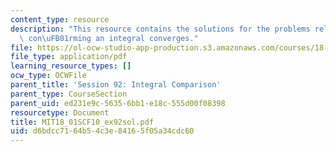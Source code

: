 ```yaml
---
content_type: resource
description: "This resource contains the solutions for the problems related to the\
  \ con\uFB01rming an integral converges."
file: https://ol-ocw-studio-app-production.s3.amazonaws.com/courses/18-01sc-single-variable-calculus-fall-2010/d6bdcc7164b54c3e84165f05a34cdc60_MIT18_01SCF10_ex92sol.pdf
file_type: application/pdf
learning_resource_types: []
ocw_type: OCWFile
parent_title: 'Session 92: Integral Comparison'
parent_type: CourseSection
parent_uid: ed231e9c-5635-6bb1-e18c-555d00f08398
resourcetype: Document
title: MIT18_01SCF10_ex92sol.pdf
uid: d6bdcc71-64b5-4c3e-8416-5f05a34cdc60
---
```

